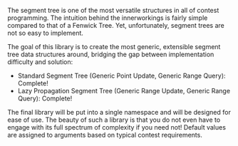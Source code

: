 The segment tree is one of the most versatile structures in all of contest programming. The intuition behind the innerworkings
is fairly simple compared to that of a Fenwick Tree. Yet, unfortunately, segment trees are not so easy to implement. 

The goal of this library is to create the most generic, extensible segment tree data structures around, bridging the gap 
between implementation difficulty and solution:
- Standard Segment Tree (Generic Point Update, Generic Range Query): Complete!
- Lazy Propagation Segment Tree (Generic Range Update, Generic Range Query): Complete!

The final library will be put into a single namespace and will be designed for ease of use. The beauty of such a library is that you do not even have to engage with its full spectrum of complexity if you need not! Default values are assigned to arguments based on typical contest requirements. 
